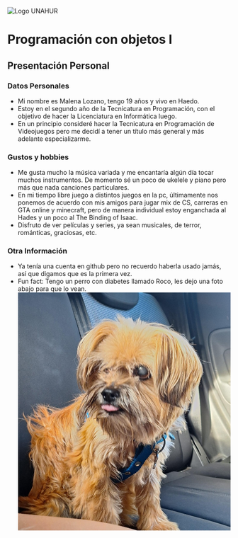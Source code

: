 ![Logo UNAHUR](./UNAHUR.png)

# Programación con objetos I
## Presentación Personal

### Datos Personales
- Mi nombre es Malena Lozano, tengo 19 años y vivo en Haedo.
- Estoy en el segundo año de la Tecnicatura en Programación, con el objetivo de hacer la Licenciatura en Informática luego.
- En un principio consideré hacer la Tecnicatura en Programación de Videojuegos pero me decidí a tener un título más general y más adelante especializarme.

### Gustos y hobbies
- Me gusta mucho la música variada y me encantaría algún día tocar muchos instrumentos. De momento sé un poco de ukelele y piano pero más que nada canciones particulares.
- En mi tiempo libre juego a distintos juegos en la pc, últimamente nos ponemos de acuerdo con mis amigos para jugar mix de CS, carreras en GTA online y minecraft, pero de manera individual estoy enganchada al Hades y un poco al The Binding of Isaac.
- Disfruto de ver películas y series, ya sean musicales, de terror, románticas, graciosas, etc.

### Otra Información
- Ya tenía una cuenta en github pero no recuerdo haberla usado jamás, así que digamos que es la primera vez.
- Fun fact: Tengo un perro con diabetes llamado Roco, les dejo una foto abajo para que lo vean.
![Foto de mi perro](./Roco.jpeg)
